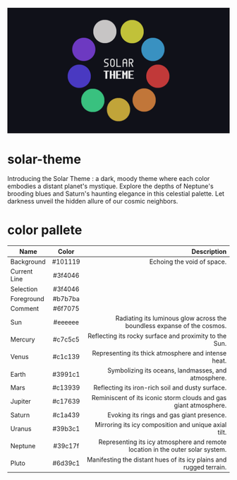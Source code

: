 ![Solar Theme](images/colors_image.png "Solar Theme")

# solar-theme
Introducing the Solar Theme : a dark, moody theme where each color embodies a distant planet's mystique. 
Explore the depths of Neptune's brooding blues and Saturn's haunting elegance in this celestial palette. Let darkness unveil the hidden allure of our cosmic neighbors.

# color pallete

| Name   |      Color      |  Description |
|----------|:-------------:|------:|
| Background |  #101119 |  Echoing the void of space. |
| Current Line | #3f4046 | |
| Selection | #3f4046 | |
| Foreground | #b7b7ba | |
| Comment | #6f7075 | |
| Sun | #eeeeee | Radiating its luminous glow across the boundless expanse of the cosmos. |
| Mercury |#c7c5c5 | Reflecting its rocky surface and proximity to the Sun. |
| Venus | #c1c139 | Representing its thick atmosphere and intense heat. |
| Earth | #3991c1 | Symbolizing its oceans, landmasses, and atmosphere. |
| Mars | #c13939 | Reflecting its iron-rich soil and dusty surface. |
| Jupiter | #c17639 | Reminiscent of its iconic storm clouds and gas giant atmosphere. |
| Saturn | #c1a439 | Evoking its rings and gas giant presence. |
| Uranus | #39b3c1 | Mirroring its icy composition and unique axial tilt. |
| Neptune | #39c17f | Representing its icy atmosphere and remote location in the outer solar system. |
| Pluto | #6d39c1 | Manifesting the distant hues of its icy plains and rugged terrain. |
